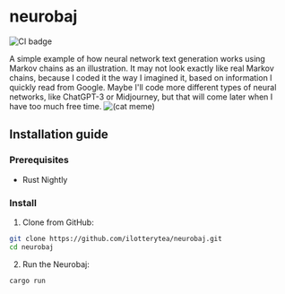 # neurobaj

![CI badge](https://github.com/ilotterytea/neurobaj/actions/workflows/ci.yml/badge.svg)

A simple example of how neural network text generation works using Markov chains as an illustration.
It may not look exactly like real Markov chains, because I coded it the way I imagined it, based on information I quickly read from Google.
Maybe I'll code more different types of neural networks, like ChatGPT-3 or Midjourney, but that will come later when I have too much free time. ![(cat meme)](https://cdn.7tv.app/emote/63e122bd4af186f390dbd362/1x.webp)

## Installation guide

### Prerequisites

+ Rust Nightly

### Install

1. Clone from GitHub:

```bash
git clone https://github.com/ilotterytea/neurobaj.git
cd neurobaj
```

2. Run the Neurobaj:

```bash
cargo run
```
